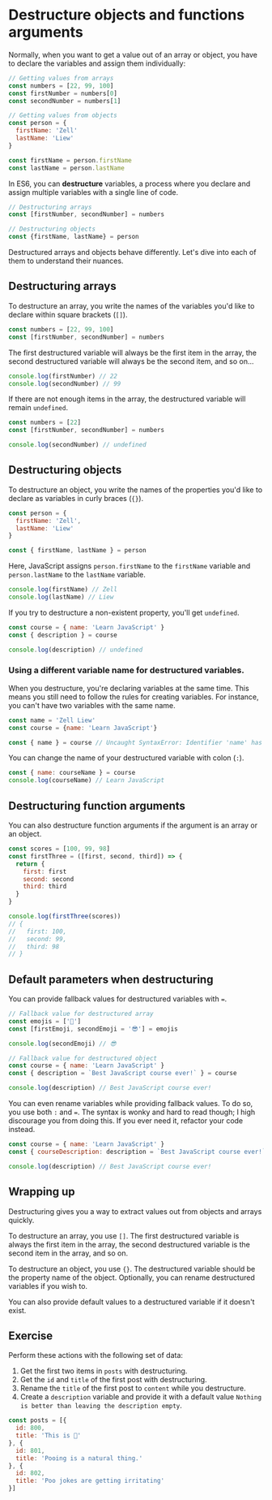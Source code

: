# Destructure objects and functions arguments

Normally, when you want to get a value out of an array or object, you have to declare the variables and assign them individually:

```js
// Getting values from arrays
const numbers = [22, 99, 100]
const firstNumber = numbers[0]
const secondNumber = numbers[1]
```

```js
// Getting values from objects
const person = {
  firstName: 'Zell'
  lastName: 'Liew'
}

const firstName = person.firstName
const lastName = person.lastName
```

In ES6, you can **destructure** variables, a process where you declare and assign multiple variables with a single line of code.

```js
// Destructuring arrays
const [firstNumber, secondNumber] = numbers
```

```js
// Destructuring objects
const {firstName, lastName} = person
```

Destructured arrays and objects behave differently. Let's dive into each of them to understand their nuances.

## Destructuring arrays

To destructure an array, you write the names of the variables you'd like to declare within square brackets (`[]`).

```js
const numbers = [22, 99, 100]
const [firstNumber, secondNumber] = numbers
```

The first destructured variable will always be the first item in the array, the second destructured variable will always be the second item, and so on...

```js
console.log(firstNumber) // 22
console.log(secondNumber) // 99
```

If there are not enough items in the array, the destructured variable will remain `undefined`.

```js
const numbers = [22]
const [firstNumber, secondNumber] = numbers

console.log(secondNumber) // undefined
```

## Destructuring objects

To destructure an object, you write the names of the properties you'd like to declare as variables in curly braces (`{}`).

```js
const person = {
  firstName: 'Zell',
  lastName: 'Liew'
}

const { firstName, lastName } = person
```

Here, JavaScript assigns `person.firstName` to the `firstName` variable and `person.lastName` to the `lastName` variable.

```js
console.log(firstName) // Zell
console.log(lastName) // Liew
```

If you try to destructure a non-existent property, you'll get `undefined`.

```js
const course = { name: 'Learn JavaScript' }
const { description } = course

console.log(description) // undefined
```

### Using a different variable name for destructured variables.

When you destructure, you're declaring variables at the same time. This means you still need to follow the rules for creating variables. For instance, you can't have two variables with the same name.

```js
const name = 'Zell Liew'
const course = {name: 'Learn JavaScript'}

const { name } = course // Uncaught SyntaxError: Identifier 'name' has already been declared
```

You can change the name of your destructured variable with colon (`:`).

```js
const { name: courseName } = course
console.log(courseName) // Learn JavaScript
```

## Destructuring function arguments

You can also destructure function arguments if the argument is an array or an object.

```js
const scores = [100, 99, 98]
const firstThree = ([first, second, third]) => {
  return {
    first: first
    second: second
    third: third
  }
}

console.log(firstThree(scores))
// {
//   first: 100,
//   second: 99,
//   third: 98
// }
```

## Default parameters when destructuring

You can provide fallback values for destructured variables with `=`.

```js
// Fallback value for destructured array
const emojis = ['🤢']
const [firstEmoji, secondEmoji = '😎'] = emojis

console.log(secondEmoji) // 😎
```

```js
// Fallback value for destructured object
const course = { name: 'Learn JavaScript' }
const { description = `Best JavaScript course ever!` } = course

console.log(description) // Best JavaScript course ever!
```

You can even rename variables while providing fallback values. To do so, you use both `:` and `=`. The syntax is wonky and hard to read though; I high discourage you from doing this. If you ever need it, refactor your code instead.

```js
const course = { name: 'Learn JavaScript' }
const { courseDescription: description = `Best JavaScript course ever!` } = course

console.log(description) // Best JavaScript course ever!
```

## Wrapping up

Destructuring gives you a way to extract values out from objects and arrays quickly.

To destructure an array, you use `[]`. The first destructured variable is always the first item in the array, the second destructured variable is the second item in the array, and so on.

To destructure an object, you use `{}`. The destructured variable should be the property name of the object. Optionally, you can rename destructured variables if you wish to.

You can also provide default values to a destructured variable if it doesn't exist.

## Exercise

Perform these actions with the following set of data:

1. Get the first two items in `posts` with destructuring.
2. Get the `id` and `title` of the first post with destructuring.
3. Rename the `title` of the first post to `content` while you destructure.
4. Create a `description` variable and provide it with a default value `Nothing is better than leaving the description empty`.

```js
const posts = [{
  id: 800,
  title: 'This is 💩'
}, {
  id: 801,
  title: 'Pooing is a natural thing.'
}, {
  id: 802,
  title: 'Poo jokes are getting irritating'
}]
```
